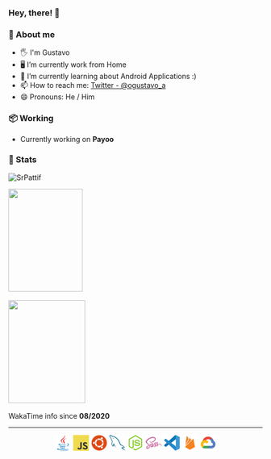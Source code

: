 ### Hey, there! 👋

### 🐬 About me

- 🖐️ I'm Gustavo
- 🖥️ I’m currently work from Home
- 🌱 I’m currently learning about Android Applications :)
- 📫 How to reach me: [Twitter - @ogustavo_a](https://twitter.com/ogustavo_a)
- 😄 Pronouns: He / Him

### 📦 Working
- Currently working on <b>Payoo</b>

### 🔮 Stats

<p>
<img src="https://github-readme-streak-stats.herokuapp.com/?user=SrPattif&theme=blueberry" alt="SrPattif"/>
</p>
<p>
<img src="https://github-readme-stats.vercel.app/api?username=SrPattif&count_private=true&show_icons=true&theme=blueberry" width=54% height="204px"/>
</p>

<p>
<img src="https://github-readme-stats.vercel.app/api/wakatime?username=SrPattif&theme=blueberry" width=55% height="204px"/>
</p>
WakaTime info since <b>08/2020</b>


---

<p float="left" align="center">
  <img src="https://github.com/devicons/devicon/blob/master/icons/java/java-original.svg" width="32px" height="32px"/>
  <img src="https://github.com/devicons/devicon/blob/master/icons/javascript/javascript-original.svg" width="32px" height="32px"/>
  <img src="https://github.com/devicons/devicon/blob/master/icons/ubuntu/ubuntu-plain.svg" width="32px" height="32px"/>
  <img src="https://github.com/devicons/devicon/blob/master/icons/mysql/mysql-original.svg" width="32px" height="32px"/>
  <img src="https://github.com/devicons/devicon/blob/master/icons/nodejs/nodejs-original.svg" width="32px" height="32px"/>
  <img src="https://github.com/devicons/devicon/blob/master/icons/sass/sass-original.svg" width="32px" height="32px"/>
  <img src="https://github.com/devicons/devicon/blob/master/icons/vscode/vscode-original.svg" width="32px" height="32px"/>
  <img src="https://github.com/devicons/devicon/blob/master/icons/firebase/firebase-plain.svg" width="32px" height="32px"/>
  <img src="https://github.com/devicons/devicon/blob/master/icons/googlecloud/googlecloud-original.svg" width="32px" height="32px"/>
</p>
